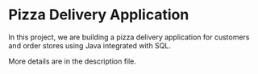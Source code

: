 # Pizza Delivery Application

In this project, we are building a pizza delivery application for customers and order stores using Java integrated with SQL.   

More details are in the description file. 
